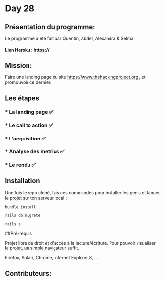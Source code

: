 # Day 28

## Présentation du programme:
Le programme a été fait par Quentin, Abdel, Alexandra & Selma. 

#### Lien Heroku : https://

## Mission:

Faire une landing page du site https://www.thehackingproject.org , et promouvoir ce dernier.


## Les étapes 


### * La landing page ✅


### * Le call to action ✅

### * L'acquisition ✅

### * Analyse des metrics ✅

### * Le rendu ✅




## Installation

Une fois le repo cloné, fais ces commandes pour installer les gems et lancer le projet sur ton serveur local :


```
bundle install 
```

```
rails db:migrate 
```

```
rails s
```


##Pré-requis

Projet libre de droit et d'accès à la lecture/écriture. Pour pouvoir visualiser le projet, un simple navigateur suffit.

Firefox, Safari, Chrome, Internet Explorer 8, ...









## Contributeurs:


